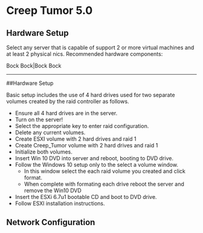 # Creep Tumor 5.0
## Hardware Setup

Select any server that is capable of support 2 or more virtual machines and at least 2 physical nics.
Recommended hardware components:

Bock Bock|Bock Bock
--------- ---------

##Hardware Setup

Basic setup includes the use of 4 hard drives used for two separate volumes created by the raid controller as follows.

   - Ensure all 4 hard drives are in the server.
   - Turn on the server!
   - Select the appropriate key to enter raid configuration.
   - Delete any current volumes.
   - Create ESXI volume with 2 hard drives and raid 1
   - Create Creep_Tumor volume with 2 hard drives and raid 1
   - Initialize both volumes.
   - Insert Win 10 DVD into server and reboot, booting to DVD drive.
   - Follow the Windows 10 setup only to the select a volume window.
      - In this window select the each raid volume you created and click format.
      - When complete with formating each drive reboot the server and remove the Win10 DVD
   - Insert the ESXi 6.7u1 bootable CD and boot to DVD drive.
   - Follow ESXI installation instructions.

## Network Configuration


